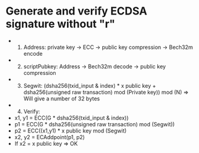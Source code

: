 # Generate and verify ECDSA signature without "r"
- 1. Address: private key -> ECC -> public key compression -> Bech32m encode
- 2. scriptPubkey: Address -> Bech32m decode -> public key compression
- 3. Segwit: (dsha256(txid_input & index) * x public key + dsha256(unsigned raw transaction) mod (Private key)) mod (N) => Will give a number of 32 bytes
- 4. Verify:
- x1, y1 = ECC(G * dsha256(txid_input & index))
- p1 = ECC(G * dsha256(unsigned raw transaction) mod (Segwit))
- p2 = ECC((x1,y1) * x public key mod (Segwit)
- x2, y2 = ECAddpoint(p1, p2)
- If x2 = x public key => OK
